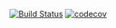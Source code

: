 [![Build Status](https://travis-ci.org/Dima00782/bazel-cxx-party.svg?branch=master)](https://travis-ci.org/Dima00782/bazel-cxx-party)
[![codecov](https://codecov.io/gh/Dima00782/bazel-cxx-party/branch/master/graph/badge.svg)](https://codecov.io/gh/Dima00782/bazel-cxx-party)
